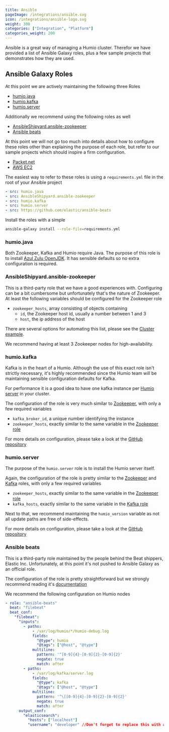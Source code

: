 ```yaml
---
title: Ansible
pageImage: /integrations/ansible.svg
icon: /integrations/ansible-logo.svg
weight: 300
categories: ["Integration", "Platform"]
categories_weight: 200
---
```


Ansible is a great way of managing a Humio cluster. Therefor we have provided a list of Ansible Galaxy roles, plus a few sample projects that demonstrates how they are used.

## Ansible Galaxy Roles

At this point we are actively maintaining the following three Roles
* [humio.java](https://galaxy.ansible.com/humio/java)
* [humio.kafka](https://galaxy.ansible.com/humio/kafka)
* [humio.server](https://galaxy.ansible.com/humio/server)

Additionally we recommend using the following roles as well
* [AnsibleShipyard.ansible-zookeeper](https://galaxy.ansible.com/AnsibleShipyard/ansible-zookeeper)
* [Ansible beats](https://github.com/elastic/ansible-beats)

At this point we will not go too much into details about how to configure these roles other than explaining the purpose of each role, but refer to our sample projects which should inspire a firm configuration.
* [Packet.net](https://github.com/humio/ansible-demo/tree/master/packet_net)
* [AWS EC2](https://github.com/humio/ansible-demo/tree/master/aws_ec2)

The easiest way to refer to these roles is using a `requirements.yml` file in the root of your Ansible project

```yaml
- src: humio.java
- src: AnsibleShipyard.ansible-zookeeper
- src: humio.kafka
- src: humio.server
- src: https://github.com/elastic/ansible-beats
```

Install the roles with a simple

```bash
ansible-galaxy install --role-file=requirements.yml
```

### humio.java
Both Zookeeper, Kafka and Humio require Java. The purpose of this role is to install [Azul Zulu OpenJDK](https://www.azul.com/products/zulu-enterprise/).
It has sensible defaults so no extra configuration is required.

### AnsibleShipyard.ansible-zookeeper
This is a third-party role that we have a good experiences with.
Configuring can be a bit cumbersome but unfortunately that's the nature of Zookeeper. At least the following variables should be configured for the Zookeeper role
* `zookeeper_hosts`, array consisting of objects containing
  * `id`, the Zookeeper host id, usually a number between 1 and 3
  * `host`, the ip address of the host

There are several options for automating this list, please see the [Cluster example](https://github.com/AnsibleShipyard/ansible-zookeeper#cluster-example).

We recommend having at least 3 Zookeeper nodes for high-availability.

### humio.kafka
Kafka is in the heart of a Humio. Although the use of this exact role isn't strictly necessary, it's highly recommended since the Humio team will be maintaining sensible configuration defaults for Kafka.

For performance it is a good idea to have one kafka instance per [Humio server](#humio.server) in your cluster.

The configuration of the role is very much similar to [Zookeeper](#AnsibleShipyard.ansible-zookeeper), with only a few required variables
* `kafka_broker_id`, a unique number identifying the instance
* `zookeeper_hosts`, exactly similar to the same variable in the [Zookeeper role](#AnsibleShipyard.ansible-zookeeper)

For more details on configuration, please take a look at the [GitHub repository](https://github.com/humio/ansible-kafka)

### humio.server

The purpose of the `humio.server` role is to install the Humio server itself.

Again, the configuration of the role is pretty similar to the [Zookeeper](#AnsibleShipyard.ansible-zookeeper) and [Kafka](#humio.kafka) roles, with only a few required variables
* `zookeeper_hosts`, exactly similar to the same variable in the [Zookeeper role](#AnsibleShipyard.ansible-zookeeper)
* `kafka_hosts`, exactly similar to the same variable in the [Kafka role](#humio.kafka)

Next to that, we recommend maintaining the `humio_version` variable as not all update paths are free of side-effects.

For more details on configuration, please take a look at the [GitHub repository](https://github.com/humio/ansible-server)

### Ansible beats
This is a third-party role maintained by the people behind the Beat shippers, Elastic Inc. Unfortunately, at this point it's not pushed to Ansible Galaxy as an official role.

The configuration of the role is pretty straightforward but we strongly recommend reading it's [documentation](https://github.com/elastic/ansible-beats/)

We recommend the following configuration on Humio nodes
```yaml
- role: "ansible-beats"
  beat: "filebeat"
  beat_conf:
    "filebeat":
      "inputs":
        - paths:
            - /var/log/humio/*/humio-debug.log
            fields:
              "@type": humio
              "@tags": ["@host", "@type"]
            multiline:
              pattern: '^[0-9]{4}-[0-9]{2}-[0-9]{2}'
              negate: true
              match: after
        - paths:
            - /var/log/kafka/server.log
            fields:
              "@type": kafka
              "@tags": ["@host", "@type"]
            multiline:
              pattern: '^\[[0-9]{4}-[0-9]{2}-[0-9]{2}'
              negate: true
              match: after
      output_conf:
        "elasticsearch":
          "hosts": ["localhost"]
          "username": "developer" //Don't forget to replace this with a real ingest token
```